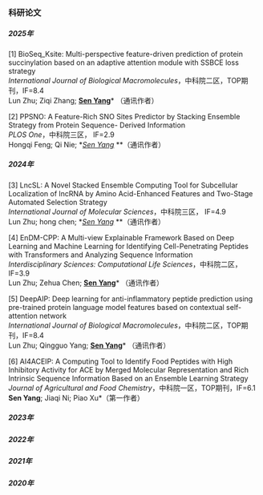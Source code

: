 ### 科研论文

##### 2025年

[1]  BioSeq_Ksite: Multi-perspective feature-driven prediction of protein succinylation based on an adaptive attention module with SSBCE loss strategy <br> *International Journal of Biological Macromolecules*，中科院二区，TOP期刊，IF=8.4<br>Lun Zhu; Ziqi Zhang; **<u>Sen Yang</u>***  （通讯作者）

[2]  PPSNO: A Feature-Rich SNO Sites Predictor by Stacking Ensemble Strategy from Protein Sequence-  Derived Information<br>*PLOS One*，中科院三区， IF=2.9<br>Hongqi Feng; Qi Nie;  **<u>Sen Yang</u>*  **（通讯作者）

##### 2024年

[3]  LncSL: A Novel Stacked Ensemble Computing Tool for Subcellular Localization of lncRNA by Amino       Acid-Enhanced Features and Two-Stage Automated Selection Strategy<br>*International Journal of Molecular Sciences*，中科院三区， IF=4.9<br>Lun Zhu; hong chen; **<u>Sen Yang</u>*  **（通讯作者）

[4]  EnDM-CPP: A Multi-view Explainable Framework Based on Deep Learning and Machine Learning for Identifying Cell-Penetrating Peptides with Transformers and Analyzing Sequence Information<br> *Interdisciplinary Sciences: Computational Life Sciences*，中科院二区，IF=3.9<br>Lun Zhu; Zehua Chen; **<u>Sen Yang</u>*** （通讯作者）

[5]  DeepAIP: Deep learning for anti-inflammatory peptide prediction using pre-trained protein language model features based on contextual self-attention network<br>*International Journal of Biological Macromolecules*，中科院二区，TOP期刊，IF=8.4<br>Lun Zhu; Qingguo Yang; **<u>Sen Yang</u>*** （通讯作者）

[6]  AI4ACEIP: A Computing Tool to Identify Food Peptides with High Inhibitory Activity for ACE by Merged Molecular Representation and Rich Intrinsic Sequence Information Based on an Ensemble Learning Strategy<br> *Journal of Agricultural and Food Chemistry*，中科院一区，TOP期刊，IF=6.1<br>**Sen Yang**; Jiaqi Ni; Piao Xu*（第一作者）

##### 2023年

##### 2022年

##### 2021年

##### 2020年